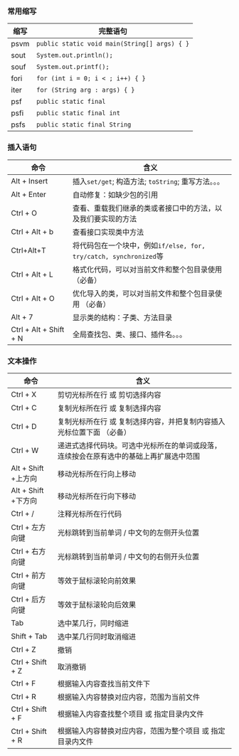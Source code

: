 ### 常用缩写
| 缩写 | 完整语句                                     |
| ---- | -------------------------------------------- |
| psvm | `public static void main(String[] args) { }` |
| sout | `System.out.println();`                      |
| souf | `System.out.printf();`                       |
| fori | `for (int i = 0; i < ; i++) { }`             |
| iter | `for (String arg : args) { }`                |
| psf  | `public static final`                        |
| psfi | `public static final int`                    |
| psfs | `public static final String`                 |


### 插入语句
| 命令                   | 含义                                                         |
| ---------------------- | ------------------------------------------------------------ |
| Alt + Insert           | 插入`set/get`; 构造方法;  `toString`; 重写方法。。。         |
| Alt + Enter            | 自动修复：如缺少包的引用                                     |
| Ctrl + O               | 查看、重载我们继承的类或者接口中的方法，以及我们要实现的方法 |
| Ctrl + Alt + b         | 查看接口实现类中方法                                         |
| Ctrl+Alt+T             | 将代码包在一个块中，例如`if/else, for, try/catch, synchronized`等 |
| Ctrl + Alt + L         | 格式化代码，可以对当前文件和整个包目录使用 （必备）          |
| Ctrl + Alt + O         | 优化导入的类，可以对当前文件和整个包目录使用 （必备）        |
| Alt + 7                | 显示类的结构：子类、方法目录                                 |
| Ctrl + Alt + Shift + N | 全局查找包、类、接口、插件名。。。                           |

### 文本操作
| 命令                | 含义                                                         |
| ------------------- | ------------------------------------------------------------ |
| Ctrl + X            | 剪切光标所在行 或 剪切选择内容                               |
| Ctrl + C            | 复制光标所在行 或 复制选择内容                               |
| Ctrl + D            | 复制光标所在行 或 复制选择内容，并把复制内容插入光标位置下面 （必备） |
| Ctrl + W            | 递进式选择代码块。可选中光标所在的单词或段落，连续按会在原有选中的基础上再扩展选中范围 |
| Alt + Shift +上方向 | 移动光标所在行向上移动                                       |
| Alt + Shift +下方向 | 移动光标所在行向下移动                                       |
| Ctrl + /            | 注释光标所在行代码                                           |
| Ctrl + 左方向键     | 光标跳转到当前单词 / 中文句的左侧开头位置                    |
| Ctrl + 右方向键     | 光标跳转到当前单词 / 中文句的右侧开头位置                    |
| Ctrl + 前方向键     | 等效于鼠标滚轮向前效果                                       |
| Ctrl + 后方向键     | 等效于鼠标滚轮向后效果                                       |
| Tab                 | 选中某几行，同时缩进                                         |
| Shift + Tab         | 选中某几行同时取消缩进                                       |
| Ctrl + Z            | 撤销                                                         |
| Ctrl + Shift + Z    | 取消撤销                                                     |
| Ctrl + F            | 根据输入内容查找当前文件下                                   |
| Ctrl + R            | 根据输入内容替换对应内容，范围为当前文件                     |
| Ctrl + Shift + F    | 根据输入内容查找整个项目 或 指定目录内文件                   |
| Ctrl + Shift + R    | 根据输入内容替换对应内容，范围为整个项目 或 指定目录内文件   |
